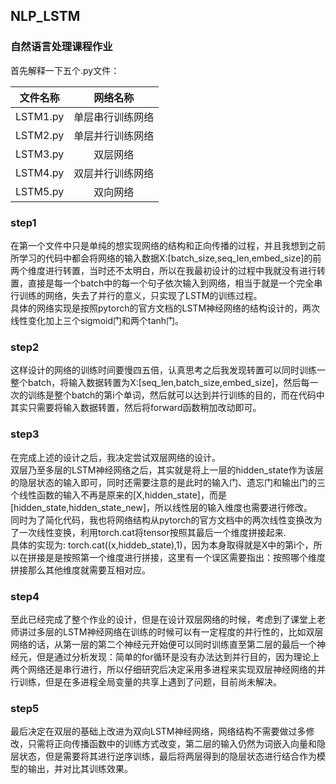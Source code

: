 ## NLP_LSTM
### 自然语言处理课程作业
首先解释一下五个.py文件：

| 文件名称 | 网络名称 |
| :------: |  :------: |
|LSTM1.py | 单层串行训练网络 |
|LSTM2.py | 单层并行训练网络 |
|LSTM3.py | 双层网络 |
|LSTM4.py | 双层并行训练网络 |
|LSTM5.py |双向网络 |

### step1
在第一个文件中只是单纯的想实现网络的结构和正向传播的过程，并且我想到之前所学习的代码中都会将网络的输入数据X:[batch_size,seq_len,embed_size]的前两个维度进行转置，当时还不太明白，所以在我最初设计的过程中我就没有进行转置，直接是每一个batch中的每一个句子依次输入到网络，相当于就是一个完全串行训练的网络，失去了并行的意义，只实现了LSTM的训练过程。    
具体的网络实现是按照pytorch的官方文档的LSTM神经网络的结构设计的，两次线性变化加上三个sigmoid门和两个tanh门。

### step2
这样设计的网络的训练时间要慢四五倍，认真思考之后我发现转置可以同时训练一整个batch，将输入数据转置为X:[seq_len,batch_size,embed_size]，然后每一次的训练是整个batch的第i个单词，然后就可以达到并行训练的目的，而在代码中其实只需要将输入数据转置，然后将forward函数稍加改动即可。

### step3
在完成上述的设计之后，我决定尝试双层网络的设计。   
双层乃至多层的LSTM神经网络之后，其实就是将上一层的hidden_state作为该层的隐层状态的输入即可，同时还需要注意的是此时的输入门、遗忘门和输出门的三个线性函数的输入不再是原来的[X,hidden_state]，而是[hidden_state,hidden_state_new]，所以线性层的输入维度也需要进行修改。   
同时为了简化代码，我也将网络结构从pytorch的官方文档中的两次线性变换改为了一次线性变换，利用torch.cat将tensor按照其最后一个维度拼接起来.     
具体的实现为:   torch.cat((x,hiddeb_state),1)，因为本身取得就是X中的第i个，所以在拼接是是按照第一个维度进行拼接，这里有一个误区需要指出：按照哪个维度拼接那么其他维度就需要互相对应。

### step4
至此已经完成了整个作业的设计，但是在设计双层网络的时候，考虑到了课堂上老师讲过多层的LSTM神经网络在训练的时候可以有一定程度的并行性的，比如双层网络的话，从第一层的第二个神经元开始便可以同时训练直至第二层的最后一个神经元，但是通过分析发现：简单的for循环是没有办法达到并行目的，因为理论上两个网络还是串行进行，所以仔细研究后决定采用多进程来实现双层神经网络的并行训练，但是在多进程全局变量的共享上遇到了问题，目前尚未解决。

### step5
最后决定在双层的基础上改进为双向LSTM神经网络，网络结构不需要做过多修改，只需将正向传播函数中的训练方式改变，第二层的输入仍然为词嵌入向量和隐层状态，但是需要将其进行逆序训练，最后将两层得到的隐层状态进行结合作为模型的输出，并对比其训练效果。
